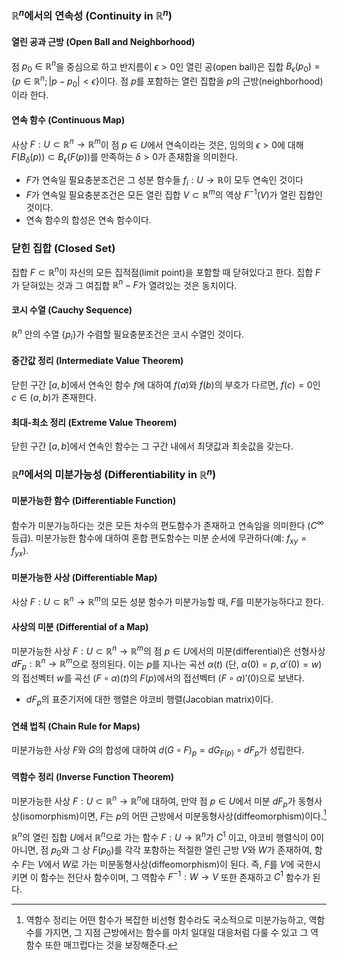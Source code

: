 ### $\mathbb{R}^n$에서의 연속성 (Continuity in $\mathbb{R}^n$)

#### 열린 공과 근방 (Open Ball and Neighborhood)
점 $p_0 \in \mathbb{R}^n$을 중심으로 하고 반지름이 $\epsilon > 0$인 열린 공(open ball)은 집합 $B_\epsilon(p_0) = \{p \in \mathbb{R}^n; |p - p_0| < \epsilon\}$이다.  점 $p$를 포함하는 열린 집합을 $p$의 근방(neighborhood)이라 한다. 

#### 연속 함수 (Continuous Map)
사상 $F: U \subset \mathbb{R}^n \to \mathbb{R}^m$이 점 $p \in U$에서 연속이라는 것은, 임의의 $\epsilon > 0$에 대해 $F(B_\delta(p)) \subset B_\epsilon(F(p))$를 만족하는 $\delta > 0$가 존재함을 의미한다.

- $F$가 연속일 필요충분조건은 그 성분 함수들 $f_i: U \to \mathbb{R}$이 모두 연속인 것이다  
- $F$가 연속일 필요충분조건은 모든 열린 집합 $V \subset \mathbb{R}^m$의 역상 $F^{-1}(V)$가 열린 집합인 것이다. 
- 연속 함수의 합성은 연속 함수이다.

### 닫힌 집합 (Closed Set)
집합 $F \subset \mathbb{R}^n$이 자신의 모든 집적점(limit point)을 포함할 때 닫혀있다고 한다.  집합 $F$가 닫혀있는 것과 그 여집합 $\mathbb{R}^n - F$가 열려있는 것은 동치이다. 

#### 코시 수열 (Cauchy Sequence)
$\mathbb{R}^n$ 안의 수열 $\{p_i\}$가 수렴할 필요충분조건은 코시 수열인 것이다.

#### 중간값 정리 (Intermediate Value Theorem)
닫힌 구간 $[a,b]$에서 연속인 함수 $f$에 대하여 $f(a)$와 $f(b)$의 부호가 다르면, $f(c)=0$인 $c \in (a,b)$가 존재한다.

#### 최대-최소 정리 (Extreme Value Theorem)
닫힌 구간 $[a,b]$에서 연속인 함수는 그 구간 내에서 최댓값과 최솟값을 갖는다. 

### $\mathbb{R}^n$에서의 미분가능성 (Differentiability in $\mathbb{R}^n$)

#### 미분가능한 함수 (Differentiable Function)
함수가 미분가능하다는 것은 모든 차수의 편도함수가 존재하고 연속임을 의미한다 ($C^\infty$ 등급). 미분가능한 함수에 대하여 혼합 편도함수는 미분 순서에 무관하다(예: $f_{xy} = f_{yx}$). 

#### 미분가능한 사상 (Differentiable Map)
사상 $F: U \subset \mathbb{R}^n \to \mathbb{R}^m$의 모든 성분 함수가 미분가능할 때, $F$를 미분가능하다고 한다. 

#### 사상의 미분 (Differential of a Map)
미분가능한 사상 $F: U \subset \mathbb{R}^n \to \mathbb{R}^m$의 점 $p \in U$에서의 미분(differential)은 선형사상 $dF_p: \mathbb{R}^n \to \mathbb{R}^m$으로 정의된다.  이는 $p$를 지나는 곡선 $\alpha(t)$ (단, $\alpha(0)=p, \alpha'(0)=w$)의 접선벡터 $w$를 곡선 $(F \circ \alpha)(t)$의 $F(p)$에서의 접선벡터 $(F \circ \alpha)'(0)$으로 보낸다.

* $dF_p$의 표준기저에 대한 행렬은 야코비 행렬(Jacobian matrix)이다. 

#### 연쇄 법칙 (Chain Rule for Maps)
미분가능한 사상 $F$와 $G$의 합성에 대하여 $d(G \circ F)_p = dG_{F(p)} \circ dF_p$가 성립한다. 

#### 역함수 정리 (Inverse Function Theorem)
미분가능한 사상 $F: U \subset \mathbb{R}^n \to \mathbb{R}^n$에 대하여, 만약 점 $p \in U$에서 미분 $dF_p$가 동형사상(isomorphism)이면, $F$는 $p$의 어떤 근방에서 미분동형사상(diffeomorphism)이다.[^1]

$\mathbb{R}^n$의 열린 집합 $U$에서 $\mathbb{R}^n$으로 가는 함수 $F: U \to \mathbb{R}^n$가 $C^1$ 이고, 야코비 행렬식이 $0$이 아니면, 점 $p_0$와 그 상 $F(p_0)$를 각각 포함하는 적절한 열린 근방 $V$와 $W$가 존재하여, 함수 $F$는 $V$에서 $W$로 가는 미분동형사상(diffeomorphism)이 된다. 즉, $F$를 $V$에 국한시키면 이 함수는 전단사 함수이며, 그 역함수 $F^{-1}: W \to V$ 또한 존재하고 $C^1$ 함수가 된다.

[^1]: 역함수 정리는 어떤 함수가 복잡한 비선형 함수라도 국소적으로 미분가능하고, 역함수를 가지면, 그 지점 근방에서는 함수를 마치 일대일 대응처럼 다룰 수 있고 그 역함수 또한 매끄럽다는 것을 보장해준다.